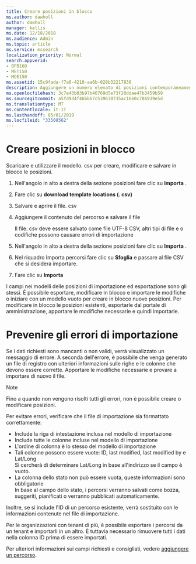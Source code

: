 ```yaml
---
title: Creare posizioni in blocco
ms.author: dawholl
author: dawholl
manager: kellis
ms.date: 12/18/2018
ms.audience: Admin
ms.topic: article
ms.service: mssearch
localization_priority: Normal
search.appverid:
- BFB160
- MET150
- MOE150
ms.assetid: 15c9fada-f7a6-4210-aa6b-028b32217830
description: Aggiungere un numero elevato di posizioni contemporaneamente con gli strumenti di importazione per il portale di amministrazione di Microsoft Search
ms.openlocfilehash: 3c7e43b03b97b46769d5e73f20ddae47b3459b59
ms.sourcegitcommit: a5fd9d4f46bbb7c539630735ac16e0c786939e5d
ms.translationtype: MT
ms.contentlocale: it-IT
ms.lasthandoff: 05/01/2019
ms.locfileid: "33508562"
---
```

# <a name="bulk-create-locations"></a>Creare posizioni in blocco

Scaricare e utilizzare il modello. csv per creare, modificare e salvare in blocco le posizioni. 
  
1. Nell'angolo in alto a destra della sezione posizioni fare clic su **Importa** .
    
2. Fare clic su **download template locations (. csv)**
    
3. Salvare e aprire il file. csv
    
4. Aggiungere il contenuto del percorso e salvare il file

    Il file. csv deve essere salvato come file UTF-8 CSV, altri tipi di file e o codifiche possono causare errori di importazione
    
5. Nell'angolo in alto a destra della sezione posizioni fare clic su **Importa** .
    
6. Nel riquadro Importa percorsi fare clic su **Sfoglia** e passare al file CSV che si desidera importare. 
    
7. Fare clic su **Importa**

I campi nei modelli delle posizioni di importazione ed esportazione sono gli stessi. È possibile esportare, modificare in blocco e importare le modifiche o iniziare con un modello vuoto per creare in blocco nuove posizioni. Per modificare in blocco le posizioni esistenti, esportarle dal portale di amministrazione, apportare le modifiche necessarie e quindi importarle.

# <a name="prevent-import-errors"></a>Prevenire gli errori di importazione  
Se i dati richiesti sono mancanti o non validi, verrà visualizzato un messaggio di errore. A seconda dell'errore, è possibile che venga generato un file di registro con ulteriori informazioni sulle righe e le colonne che devono essere corrette. Apportare le modifiche necessarie e provare a importare di nuovo il file.
  
> [!NOTE]
> Fino a quando non vengono risolti tutti gli errori, non è possibile creare o modificare posizioni. 

Per evitare errori, verificare che il file di importazione sia formattato correttamente:
- Include la riga di intestazione inclusa nel modello di importazione
- Include tutte le colonne incluse nel modello di importazione
- L'ordine di colonna è lo stesso del modello di importazione
- Tali colonne possono essere vuote: ID, last modified, last modified by e Lat/Long  
Si cercherà di determinare Lat/Long in base all'indirizzo se il campo è vuoto.
- La colonna dello stato non può essere vuota, queste informazioni sono obbligatorie  
In base al campo dello stato, i percorsi verranno salvati come bozza, suggeriti, pianificati o verranno pubblicati automaticamente.

Inoltre, se si include l'ID di un percorso esistente, verrà sostituito con le informazioni contenute nel file di importazione.

Per le organizzazioni con tenant di più, è possibile esportare i percorsi da un tenant e importarli in un altro. È tuttavia necessario rimuovere tutti i dati nella colonna ID prima di essere importati.
  
Per ulteriori informazioni sui campi richiesti e consigliati, vedere [aggiungere un percorso](add-a-location.md).

  

